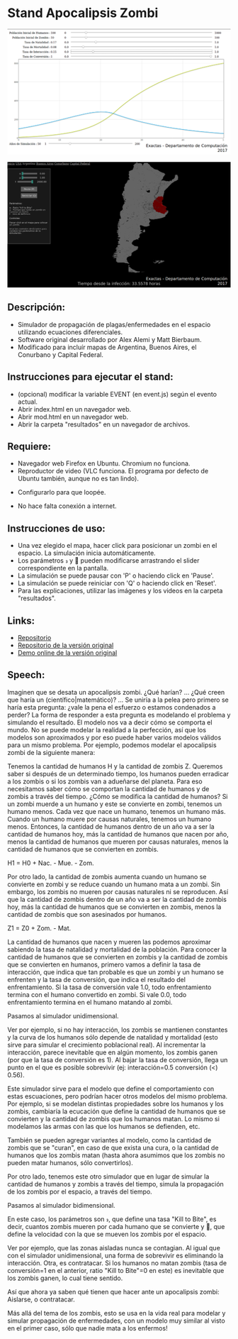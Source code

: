 Stand Apocalipsis Zombi
===

![preview](zombis1.png)

![preview](zombis2.png)

Descripción:
---
 * Simulador de propagación de plagas/enfermedades en el espacio utilizando ecuaciones diferenciales.
 * Software original desarrollado por Alex Alemi y Matt Bierbaum.
 * Modificado para incluír mapas de Argentina, Buenos Aires, el Conurbano y Capital Federal.

Instrucciones para ejecutar el stand:
---
 * (opcional) modificar la variable EVENT (en event.js) según el evento actual.
 * Abrir index.html en un navegador web.
 * Abrir mod.html en un navegador web.
 * Abrir la carpeta "resultados" en un navegador de archivos.

Requiere:
---
 * Navegador web Firefox en Ubuntu. Chromium no funciona.
 * Reproductor de video (VLC funciona. El programa por defecto de Ubuntu también, aunque no es tan lindo).
  - Configurarlo para que loopée.
 * No hace falta conexión a internet.

Instrucciones de uso:
---
 * Una vez elegido el mapa, hacer click para posicionar un zombi en el espacio. La simulación inicia automáticamente.
 * Los parámetros  y  pueden modificarse arrastrando el slider correspondiente en la pantalla.
 * La simulación se puede pausar con 'P' o haciendo click en 'Pause'.
 * La simulación se puede reiniciar con 'Q' o haciendo click en 'Reset'.
 * Para las explicaciones, utilizar las imágenes y los videos en la carpeta "resultados".

Links:
---
 * [Repositorio](https://git.exactas.uba.ar/extension-dc/stand-zombis/)
 * [Repositorio de la versión original](https://github.com/mattbierbaum/zombies-usa/)
 * [Demo online de la versión original](http://mattbierbaum.github.io/zombies-usa/)

Speech:
---
 Imaginen que se desata un apocalipsis zombi. ¿Qué harían? ... ¿Qué creen que haría un (científico|matemático)? ... Se uniría a la pelea pero primero se haría esta pregunta: ¿vale la pena el esfuerzo o estamos condenados a perder? La forma de responder a esta pregunta es modelando el problema y simulando el resultado. El modelo nos va a decir cómo se comporta el mundo. No se puede modelar la realidad a la perfección, así que los modelos son aproximados y por eso puede haber varios modelos válidos para un mismo problema. Por ejemplo, podemos modelar el apocalipsis zombi de la siguiente manera:

 Tenemos la cantidad de humanos H y la cantidad de zombis Z. Queremos saber si después de un determinado tiempo, los humanos pueden erradicar a los zombis o si los zombis van a adueñarse del planeta. Para eso necesitamos saber cómo se comportan la cantidad de humanos y de zombis a través del tiempo. ¿Cómo se modifica la cantidad de humanos? Si un zombi muerde a un humano y este se convierte en zombi, tenemos un humano menos. Cada vez que nace un humano, tenemos un humano más. Cuando un humano muere por causas naturales, tenemos un humano menos. Entonces, la cantidad de humanos dentro de un año va a ser la cantidad de humanos hoy, más la cantidad de humanos que nacen por año, menos la cantidad de humanos que mueren por causas naturales, menos la cantidad de humanos que se convierten en zombis.

 H1 = H0 + Nac. - Mue. - Zom.

 Por otro lado, la cantidad de zombis aumenta cuando un humano se convierte en zombi y se reduce cuando un humano mata a un zombi. Sin embargo, los zombis no mueren por causas naturales ni se reproducen. Así que la cantidad de zombis dentro de un año va a ser la cantidad de zombis hoy, más la cantidad de humanos que se convierten en zombis, menos la cantidad de zombis que son asesinados por humanos.

 Z1 = Z0 + Zom. - Mat.

 La cantidad de humanos que nacen y mueren las podemos aproximar sabiendo la tasa de natalidad y mortalidad de la población. Para conocer la cantidad de humanos que se convierten en zombis y la cantidad de zombis que se convierten en humanos, primero vamos a definir la tasa de interacción, que indica que tan probable es que un zombi y un humano se enfrenten y la tasa de conversión, que indica el resultado del enfrentamiento. Si la tasa de conversión vale 1.0, todo enfrentamiento termina con el humano convertido en zombi. Si vale 0.0, todo enfrentamiento termina en el humano matando al zombi.

Pasamos al simulador unidimensional.

Ver por ejemplo, si no hay interacción, los zombis se mantienen constantes y la curva de los humanos sólo depende de natalidad y mortalidad (esto sirve para simular el crecimiento poblacional real). Al incrementar la interacción, parece inevitable que en algún momento, los zombis ganen (por que la tasa de conversión es 1). Al bajar la tasa de conversión, llega un punto en el que es posible sobrevivir (ej: interacción=0.5 conversión (<) 0.56).

Este simulador sirve para el modelo que define el comportamiento con estas escuaciones, pero podrían hacer otros modelos del mismo problema. Por ejemplo, si se modelan distintas propiedades sobre los humanos y los zombis, cambiaría la ecucación que define la cantidad de humanos que se convierten y la cantidad de zombis que los humanos matan. Lo mismo si modelamos las armas con las que los humanos se defienden, etc.

También se pueden agregar variantes al modelo, como la cantidad de zombis que se "curan", en caso de que exista una cura, o la cantidad de humanos que los zombis matan (hasta ahora asumimos que los zombis no pueden matar humanos, sólo convertirlos).

Por otro lado, tenemos este otro simulador que en lugar de simular la cantidad de humanos y zombis a través del tiempo, simula la propagación de los zombis por el espacio, a través del tiempo.

Pasamos al simulador bidimensional.

En este caso, los parámetros son , que define una tasa "Kill to Bite", es decir, cuantos zombis mueren por cada humano que se convierte y , que define la velocidad con la que se mueven los zombis por el espacio.

Ver por ejemplo, que las zonas aisladas nunca se contagian. Al igual que con el simulador unidimensional, una forma de sobrevivir es eliminando la interacción. Otra, es contratacar. Si los humanos no matan zombis (tasa de conversión=1 en el anterior, ratio "Kill to Bite"=0 en este) es inevitable que los zombis ganen, lo cual tiene sentido.

Así que ahora ya saben qué tienen que hacer ante un apocalipsis zombi: Aislarse, o contratacar.

Más allá del tema de los zombis, esto se usa en la vida real para modelar y simular propagación de enfermedades, con un modelo muy similar al visto en el primer caso, sólo que nadie mata a los enfermos!
